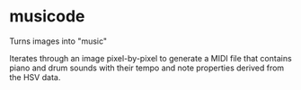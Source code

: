# musicode
Turns images into "music" 

Iterates through an image pixel-by-pixel to generate a MIDI file that contains piano and drum sounds with their tempo and note properties derived from the HSV data.
